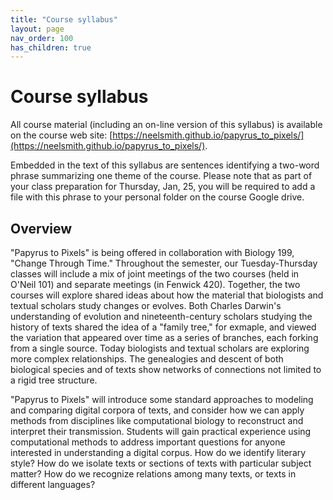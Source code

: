 ```yaml
---
title: "Course syllabus"
layout: page
nav_order: 100
has_children: true
---
```


# Course syllabus


All course material (including an on-line version of this syllabus) is available on the course web site: [https://neelsmith.github.io/papyrus_to_pixels/](https://neelsmith.github.io/papyrus_to_pixels/).

Embedded in the text of this syllabus are sentences identifying a two-word phrase summarizing one theme of the course. Please note that as part of your class preparation for Thursday, Jan, 25, you will be required to add a file with this phrase to your personal folder on the course Google drive.

## Overview

"Papyrus to Pixels" is being offered in collaboration with Biology 199, "Change Through Time." Throughout the semester, our Tuesday-Thursday classes will include a mix of joint meetings of the two courses (held in O'Neil 101) and separate meetings (in Fenwick 420). Together, the two courses will explore shared ideas about how the material that biologists and textual scholars study changes or evolves. Both Charles Darwin's understanding of evolution and nineteenth-century scholars studying the history of  texts shared the idea of a "family tree," for exmaple, and viewed the variation that appeared over time as a series of branches, each forking from a single source. Today biologists and textual scholars are exploring more complex relationships. The genealogies and descent of both biological species and of texts show networks of connections not limited to a rigid tree structure.

"Papyrus to Pixels" will introduce some standard approaches to modeling and comparing digital corpora of texts, and consider how we can apply methods from disciplines like computational biology to reconstruct and interpret their transmission. Students will gain practical experience using computational methods to address important questions for anyone interested in understanding a digital corpus. How do we identify literary style?  How do we isolate texts or sections of texts with particular subject matter? How do we recognize relations among many texts, or texts in different languages?

